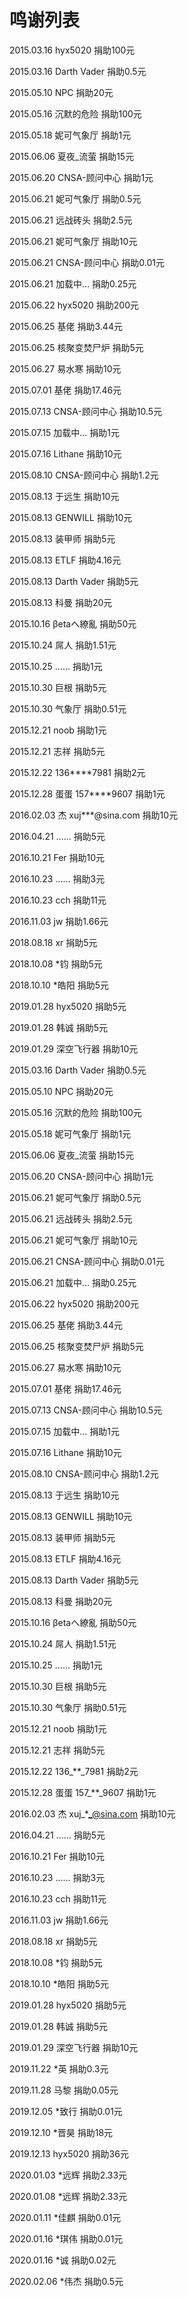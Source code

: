 # 鸣谢列表

2015.03.16 hyx5020 捐助100元

2015.03.16 Darth Vader 捐助0.5元

2015.05.10 NPC 捐助20元

2015.05.16 沉默的危险 捐助100元

2015.05.18 妮可气象厅 捐助1元

2015.06.06 夏夜\_流萤 捐助15元

2015.06.20 CNSA-顾问中心 捐助1元

2015.06.21 妮可气象厅 捐助0.5元

2015.06.21 远战砖头 捐助2.5元

2015.06.21 妮可气象厅 捐助10元

2015.06.21 CNSA-顾问中心 捐助0.01元

2015.06.21 加载中... 捐助0.25元

2015.06.22 hyx5020 捐助200元

2015.06.25 基佬 捐助3.44元

2015.06.25 核聚变焚尸炉 捐助5元

2015.06.27 易水寒 捐助10元

2015.07.01 基佬 捐助17.46元

2015.07.13 CNSA-顾问中心 捐助10.5元

2015.07.15 加载中... 捐助1元

2015.07.16 Lithane 捐助10元

2015.08.10 CNSA-顾问中心 捐助1.2元

2015.08.13 于远生 捐助10元

2015.08.13 GENWILL 捐助10元

2015.08.13 装甲师 捐助5元

2015.08.13 ETLF 捐助4.16元

2015.08.13 Darth Vader 捐助5元

2015.08.13 科曼 捐助20元

2015.10.16 βetaへ繚亂 捐助50元

2015.10.24 屌人 捐助1.51元

2015.10.25 ...... 捐助1元

2015.10.30 巨根 捐助5元

2015.10.30 气象厅 捐助0.51元

2015.12.21 noob 捐助1元

2015.12.21 志祥 捐助5元

2015.12.22 136\*\*\*\*7981 捐助2元

2015.12.28 蛋蛋 157\*\*\*\*9607 捐助1元

2016.02.03 杰 xuj\*\*\*@sina.com 捐助10元

2016.04.21 ...... 捐助5元

2016.10.21 Fer 捐助10元

2016.10.23 ...... 捐助3元

2016.10.23 cch 捐助11元

2016.11.03 jw 捐助1.66元

2018.08.18 xr 捐助5元

2018.10.08 \*钧 捐助5元

2018.10.10 \*皓阳 捐助5元

2019.01.28 hyx5020 捐助5元

2019.01.28 韩诚 捐助5元

2019.01.29 深空飞行器 捐助10元

2015.03.16 Darth Vader 捐助0.5元

2015.05.10 NPC 捐助20元

2015.05.16 沉默的危险 捐助100元

2015.05.18 妮可气象厅 捐助1元

2015.06.06 夏夜\_流萤 捐助15元

2015.06.20 CNSA-顾问中心 捐助1元

2015.06.21 妮可气象厅 捐助0.5元

2015.06.21 远战砖头 捐助2.5元

2015.06.21 妮可气象厅 捐助10元

2015.06.21 CNSA-顾问中心 捐助0.01元

2015.06.21 加载中... 捐助0.25元

2015.06.22 hyx5020 捐助200元

2015.06.25 基佬 捐助3.44元

2015.06.25 核聚变焚尸炉 捐助5元

2015.06.27 易水寒 捐助10元

2015.07.01 基佬 捐助17.46元

2015.07.13 CNSA-顾问中心 捐助10.5元

2015.07.15 加载中... 捐助1元

2015.07.16 Lithane 捐助10元

2015.08.10 CNSA-顾问中心 捐助1.2元

2015.08.13 于远生 捐助10元

2015.08.13 GENWILL 捐助10元

2015.08.13 装甲师 捐助5元

2015.08.13 ETLF 捐助4.16元

2015.08.13 Darth Vader 捐助5元

2015.08.13 科曼 捐助20元

2015.10.16 βetaへ繚亂 捐助50元

2015.10.24 屌人 捐助1.51元

2015.10.25 ...... 捐助1元

2015.10.30 巨根 捐助5元

2015.10.30 气象厅 捐助0.51元

2015.12.21 noob 捐助1元

2015.12.21 志祥 捐助5元

2015.12.22 136_\*\*_7981 捐助2元

2015.12.28 蛋蛋 157_\*\*_9607 捐助1元

2016.02.03 杰 xuj_\*_@sina.com 捐助10元

2016.04.21 ...... 捐助5元

2016.10.21 Fer 捐助10元

2016.10.23 ...... 捐助3元

2016.10.23 cch 捐助11元

2016.11.03 jw 捐助1.66元

2018.08.18 xr 捐助5元

2018.10.08 \*钧 捐助5元

2018.10.10 \*皓阳 捐助5元

2019.01.28 hyx5020 捐助5元

2019.01.28 韩诚 捐助5元

2019.01.29 深空飞行器 捐助10元

2019.11.22 \*英 捐助0.3元

2019.11.28 马黎 捐助0.05元

2019.12.05 \*致行 捐助0.01元

2019.12.10 \*晋昊 捐助18元

2019.12.13 hyx5020 捐助36元

2020.01.03 \*远辉 捐助2.33元

2020.01.08 \*远辉 捐助2.33元

2020.01.11 \*佳麒 捐助0.01元

2020.01.16 \*琪伟 捐助0.01元

2020.01.16 \*诚 捐助0.02元

2020.02.06 \*伟杰 捐助0.5元

